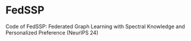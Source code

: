 # FedSSP
Code of FedSSP: Federated Graph Learning with Spectral Knowledge and Personalized Preference (NeurIPS 24)
